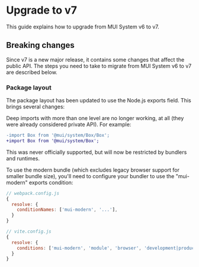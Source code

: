 # Upgrade to v7

<p class="description">This guide explains how to upgrade from MUI System v6 to v7.</p>

## Breaking changes

Since v7 is a new major release, it contains some changes that affect the public API.
The steps you need to take to migrate from MUI System v6 to v7 are described below.

### Package layout

The package layout has been updated to use the Node.js exports field. This brings several changes:

Deep imports with more than one level are no longer working, at all (they were already considered private API). For example:

```diff
-import Box from '@mui/system/Box/Box';
+import Box from '@mui/system/Box';
```

This was never officially supported, but will now be restricted by bundlers and runtimes.

To use the modern bundle (which excludes legacy browser support for smaller bundle size), you'll need to configure your bundler to use the "mui-modern" exports condition:

```js
// webpack.config.js
{
  resolve: {
    conditionNames: ['mui-modern', '...'],
  }
}

// vite.config.js
{
  resolve: {
    conditions: ['mui-modern', 'module', 'browser', 'development|production']
  }
}
```
